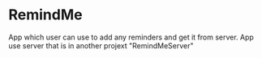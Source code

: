 # RemindMe
App which user can use to add any reminders and get it from server.
App use server that is in another projext "RemindMeServer"
